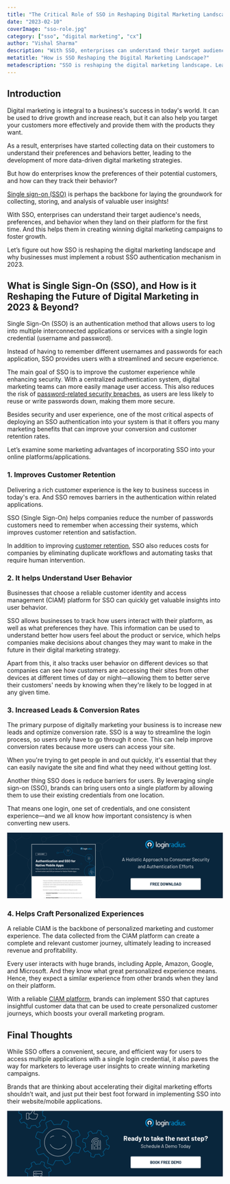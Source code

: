 ```yaml
---
title: "The Critical Role of SSO in Reshaping Digital Marketing Landscape"
date: "2023-02-10"
coverImage: "sso-role.jpg"
category: ["sso", "digital marketing", "cx"]
author: "Vishal Sharma"
description: "With SSO, enterprises can understand their target audience's needs, preferences, and behavior when they land on their platform for the first time. And this helps them in creating winning digital marketing campaigns to foster growth."
metatitle: "How is SSO Reshaping the Digital Marketing Landscape?"
metadescription: "SSO is reshaping the digital marketing landscape. Learn how the critical role of SSO in the digital marketing landscape is helping businesses foster growth."
---
```


## Introduction

Digital marketing is integral to a business's success in today's world. It can be used to drive growth and increase reach, but it can also help you target your customers more effectively and provide them with the products they want.

As a result, enterprises have started collecting data on their customers to understand their preferences and behaviors better, leading to the development of more data-driven digital marketing strategies.

But how do enterprises know the preferences of their potential customers, and how can they track their behavior? 

[Single sign-on (SSO)](https://www.loginradius.com/single-sign-on/) is perhaps the backbone for laying the groundwork for collecting, storing, and analysis of valuable user insights! 

With SSO, enterprises can understand their target audience's needs, preferences, and behavior when they land on their platform for the first time. And this helps them in creating winning digital marketing campaigns to foster growth. 

Let’s figure out how SSO is reshaping the digital marketing landscape and why businesses must implement a robust SSO authentication mechanism in 2023. 


## What is Single Sign-On (SSO), and How is it Reshaping the Future of Digital Marketing in 2023 & Beyond?

Single Sign-On (SSO) is an authentication method that allows users to log into multiple interconnected applications or services with a single login credential (username and password). 

Instead of having to remember different usernames and passwords for each application, SSO provides users with a streamlined and secure experience.

The main goal of SSO is to improve the customer experience while enhancing security. With a centralized authentication system, digital marketing teams can more easily manage user access. This also reduces the risk of [password-related security breaches](https://blog.loginradius.com/identity/common-vulnerabilities-password-based-login/), as users are less likely to reuse or write passwords down, making them more secure.

Besides security and user experience, one of the most critical aspects of deploying an SSO authentication into your system is that it offers you many marketing benefits that can improve your conversion and customer retention rates. 

Let’s examine some marketing advantages of incorporating SSO into your online platforms/applications. 


### 1. Improves Customer Retention 

Delivering a rich customer experience is the key to business success in today's era. And SSO removes barriers in the authentication within related applications.

SSO (Single Sign-On) helps companies reduce the number of passwords customers need to remember when accessing their systems, which improves customer retention and satisfaction.

In addition to improving [customer retention](https://blog.loginradius.com/growth/how-customer-retention-can-help-businesses-grow/), SSO also reduces costs for companies by eliminating duplicate workflows and automating tasks that require human intervention.


### 2. It helps Understand User Behavior 

Businesses that choose a reliable customer identity and access management (CIAM) platform for SSO can quickly get valuable insights into user behavior. 

SSO allows businesses to track how users interact with their platform, as well as what preferences they have. This information can be used to understand better how users feel about the product or service, which helps companies make decisions about changes they may want to make in the future in their digital marketing strategy.

Apart from this, it also tracks user behavior on different devices so that companies can see how customers are accessing their sites from other devices at different times of day or night—allowing them to better serve their customers' needs by knowing when they're likely to be logged in at any given time.


### 3. Increased Leads & Conversion Rates

The primary purpose of digitally marketing your business is to increase new leads and optimize conversion rate. SSO is a way to streamline the login process, so users only have to go through it once. This can help improve conversion rates because more users can access your site. 

When you're trying to get people in and out quickly, it's essential that they can easily navigate the site and find what they need without getting lost.

Another thing SSO does is reduce barriers for users. By leveraging single sign-on (SSO), brands can bring users onto a single platform by allowing them to use their existing credentials from one location.

That means one login, one set of credentials, and one consistent experience—and we all know how important consistency is when converting new users. 

[![native-ds](native-ds.png)](https://www.loginradius.com/resource/authentication-sso-native-mobile-apps-datasheet)


### 4. Helps Craft Personalized Experiences 

A reliable CIAM is the backbone of personalized marketing and customer experience. The data collected from the CIAM platform can create a complete and relevant customer journey, ultimately leading to increased revenue and profitability.

Every user interacts with huge brands, including Apple, Amazon, Google, and Microsoft. And they know what great personalized experience means. Hence, they expect a similar experience from other brands when they land on their platform. 

With a reliable [CIAM platform](https://www.loginradius.com/), brands can implement SSO that captures insightful customer data that can be used to create personalized customer journeys, which boosts your overall marketing program.


## Final Thoughts 

While SSO offers a convenient, secure, and efficient way for users to access multiple applications with a single login credential, it also paves the way for marketers to leverage user insights to create winning marketing campaigns. 

Brands that are thinking about accelerating their digital marketing efforts shouldn’t wait, and just put their best foot forward in implementing SSO into their website/mobile applications. 


[![book-a-demo-loginradius-banner](../../assets/book-a-demo-loginradius.png)](https://www.loginradius.com/book-a-demo/)